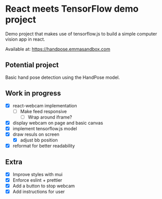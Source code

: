 # React meets TensorFlow demo project

Demo project that makes use of tensorflow.js to build a simple computer vision app in react.

Available at: https://handpose.emmasandbox.com

## Potential project

Basic hand pose detection using the HandPose model.

## Work in progress

- [X] react-webcam implementation
  - [ ] Make feed responsive
    - [ ] Wrap around iframe?
- [X] display webcam on page and basic canvas
- [X] implement tensorflow.js model
- [X] draw resuls on screen
  - [X] adjust bb position
- [X] reformat for better readability

## Extra

- [X] Improve styles with mui
- [X] Enforce eslint + prettier
- [X] Add a button to stop webcam
- [X] Add instructions for user